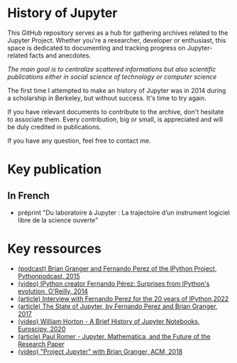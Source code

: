 # History of Jupyter

This GitHub repository serves as a hub for gathering archives related to the Jupyter Project. Whether you're a researcher, developer or enthusiast, this space is dedicated to documenting and tracking progress on Jupyter-related facts and anecdotes.

*The main goal is to centralize scattered informations but also scientific publications either in social science of technology or computer science*

The first time I attempted to make an history of Jupyter was in 2014 during a scholarship in Berkeley, but without success. It's time to try again.

If you have relevant documents to contribute to the archive, don't hesitate to associate them. Every contribution, big or small, is appreciated and will be duly credited in publications.

If you have any question, feel free to contact me.

# Key publication

## In French

- préprint "Du laboratoire à Jupyter : La trajectoire d’un instrument logiciel libre de la science ouverte"

# Key ressources

- [(podcast) Brian Granger and Fernando Perez of the IPython Project, Pythonpodcast, 2015](https://www.pythonpodcast.com/episode-10-brian-granger-and-fernando-perez-of-the-ipython-project)
- [(video) IPython creator Fernando Pérez: Surprises from IPython's evolution, O'Reilly, 2014](https://www.youtube.com/watch?v=g8xQRI3E8r8&ab_channel=O%27Reilly)
- [(article) Interview with Fernando Perez for the 20 years of IPython,2022](https://data.berkeley.edu/news/project-jupyter-celebrates-20-years-fernando-perez-reflects-how-it-started-open-sciences )
- [(article) The State of Jupyter, by Fernando Perez and Brian Granger, 2017](https://www.oreilly.com/radar/the-state-of-jupyter/)
- [(video) William Horton - A Brief History of Jupyter Notebooks, Euroscipy, 2020](https://www.youtube.com/watch?v=kFhhCOeYcGw&ab_channel=EuroPythonConference)
- [(article) Paul Romer - Jupyter, Mathematica, and the Future of the Research Paper](https://paulromer.net/jupyter-mathematica-and-the-future-of-the-research-paper/)
- [(video) "Project Jupyter" with Brian Granger, ACM, 2018](https://www.youtube.com/watch?v=OVvC6O-i6fc)
